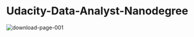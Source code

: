 # Udacity-Data-Analyst-Nanodegree
![download-page-001](https://user-images.githubusercontent.com/34500576/82111282-cd49a900-9761-11ea-9ecd-dae4c84461ee.jpg)
